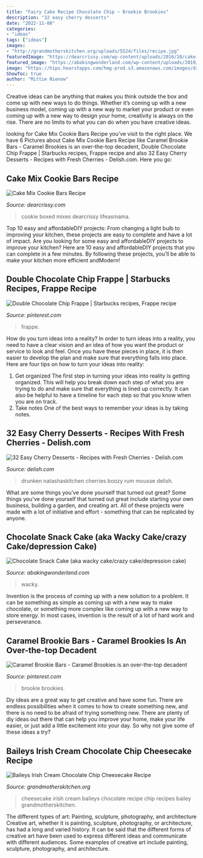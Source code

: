 ```yaml
---
title: "Fairy Cake Recipe Chocolate Chip ~ Brookie Brookies"
description: "32 easy cherry desserts"
date: "2022-11-08"
categories:
- "ideas"
tags: ["ideas"]
images:
- "http://grandmotherskitchen.org/uploads/5524/files/recipe.jpg"
featuredImage: "https://dearcrissy.com/wp-content/uploads/2016/10/cake-mix-cookie-bars-1.jpg"
featured_image: "https://abakingwonderland.com/wp-content/uploads/2019/10/chocolate-snack-cake-3.jpg"
image: "https://hips.hearstapps.com/hmg-prod.s3.amazonaws.com/images/drunken-cherry-chocolate-cake-7-3-1528900623.jpg?crop=1xw:1xh;center,top&amp;resize=768:*"
ShowToc: true
author: "Mittie Nienow"
---
```



Creative ideas can be anything that makes you think outside the box and come up with new ways to do things. Whether it’s coming up with a new business model, coming up with a new way to market your product or even coming up with a new way to design your home, creativity is always on the rise. There are no limits to what you can do when you have creative ideas.

	

		
looking for Cake Mix Cookie Bars Recipe you've visit to the right place. We have 6 Pictures about Cake Mix Cookie Bars Recipe like Caramel Brookie Bars - Caramel Brookies is an over-the-top decadent, Double Chocolate Chip Frappe | Starbucks recipes, Frappe recipe and also 32 Easy Cherry Desserts - Recipes with Fresh Cherries - Delish.com. Here you go:
		
    
## Cake Mix Cookie Bars Recipe

<img loading=lazy src="https://dearcrissy.com/wp-content/uploads/2016/10/cake-mix-cookie-bars-1.jpg" onerror="this.onerror=null;this.src='https://tse4.mm.bing.net/th?id=OIP.G3aB3yIc-QqMnHvJCu6FFwHaMe&amp;pid=15.1';" alt="Cake Mix Cookie Bars Recipe">

_Source: dearcrissy.com_

>cookie boxed mixes dearcrissy lifeasmama. 

	

Top 10 easy and affordableDIY projects: From changing a light bulb to improving your kitchen, these projects are easy to complete and have a lot of impact.
Are you looking for some easy and affordableDIY projects to improve your kitchen? Here are 10 easy and affordableDIY projects that you can complete in a few minutes. By following these projects, you’ll be able to make your kitchen more efficient andModern!

    
## Double Chocolate Chip Frappe | Starbucks Recipes, Frappe Recipe

<img loading=lazy src="https://i.pinimg.com/736x/42/39/23/4239232eb9f40b533b7c03968d458953.jpg" onerror="this.onerror=null;this.src='https://tse2.mm.bing.net/th?id=OIP._AeP57tzk9eAJ8Ipq3etqAAAAA&amp;pid=15.1';" alt="Double Chocolate Chip Frappe | Starbucks recipes, Frappe recipe">

_Source: pinterest.com_

>frappe. 

	

How do you turn ideas into a reality?
In order to turn ideas into a reality, you need to have a clear vision and an idea of how you want the product or service to look and feel. Once you have these pieces in place, it is then easier to develop the plan and make sure that everything falls into place. Here are four tips on how to turn your ideas into reality:
1. Get organized
The first step in turning your ideas into reality is getting organized. This will help you break down each step of what you are trying to do and make sure that everything is lined up correctly. It can also be helpful to have a timeline for each step so that you know when you are on track.
2. Take notes
One of the best ways to remember your ideas is by taking notes.

    
## 32 Easy Cherry Desserts - Recipes With Fresh Cherries - Delish.com

<img loading=lazy src="https://hips.hearstapps.com/hmg-prod.s3.amazonaws.com/images/drunken-cherry-chocolate-cake-7-3-1528900623.jpg?crop=1xw:1xh;center,top&amp;resize=768:*" onerror="this.onerror=null;this.src='https://tse1.mm.bing.net/th?id=OIP.6FRrGIKUOn-OCWnUpMuJtwHaLH&amp;pid=15.1';" alt="32 Easy Cherry Desserts - Recipes with Fresh Cherries - Delish.com">

_Source: delish.com_

>drunken natashaskitchen cherries boozy rum mousse delish. 

	

What are some things you’ve done yourself that turned out great?
Some things you've done yourself that turned out great include starting your own business, building a garden, and creating art. All of these projects were made with a lot of initiative and effort - something that can be replicated by anyone.

    
## Chocolate Snack Cake (aka Wacky Cake/crazy Cake/depression Cake)

<img loading=lazy src="https://abakingwonderland.com/wp-content/uploads/2019/10/chocolate-snack-cake-3.jpg" onerror="this.onerror=null;this.src='https://tse1.mm.bing.net/th?id=OIP.aPWP_1uUdumeE8LZhnv0yQHaJ4&amp;pid=15.1';" alt="Chocolate Snack Cake (aka wacky cake/crazy cake/depression cake)">

_Source: abakingwonderland.com_

>wacky. 

	

Invention is the process of coming up with a new solution to a problem. It can be something as simple as coming up with a new way to make chocolate, or something more complex like coming up with a new way to store energy. In most cases, invention is the result of a lot of hard work and perseverance.

    
## Caramel Brookie Bars - Caramel Brookies Is An Over-the-top Decadent

<img loading=lazy src="https://i.pinimg.com/736x/fd/33/63/fd33633ca91f848e964f5b2f3103e3d3.jpg" onerror="this.onerror=null;this.src='https://tse3.mm.bing.net/th?id=OIP.o7QEL-qjQQJ4RwxlcZCDdwHaQZ&amp;pid=15.1';" alt="Caramel Brookie Bars - Caramel Brookies is an over-the-top decadent">

_Source: pinterest.com_

>brookie brookies. 

	

Diy ideas are a great way to get creative and have some fun. There are endless possibilities when it comes to how to create something new, and there is no need to be afraid of trying something new. There are plenty of diy ideas out there that can help you improve your home, make your life easier, or just add a little excitement into your day. So why not give some of these ideas a try?

    
## Baileys Irish Cream Chocolate Chip Cheesecake Recipe

<img loading=lazy src="http://grandmotherskitchen.org/uploads/5524/files/recipe.jpg" onerror="this.onerror=null;this.src='https://tse4.mm.bing.net/th?id=OIP.TLYXp7GIzhTun-adYk7IKAHaHa&amp;pid=15.1';" alt="Baileys Irish Cream Chocolate Chip Cheesecake Recipe">

_Source: grandmotherskitchen.org_

>cheesecake irish cream baileys chocolate recipe chip recipes bailey grandmotherskitchen. 

	

The different types of art: Painting, sculpture, photography, and architecture
Creative art, whether it is painting, sculpture, photography, or architecture, has had a long and varied history. It can be said that the different forms of creative art have been used to express different ideas and communicate with different audiences. Some examples of creative art include painting, sculpture, photography, and architecture.

